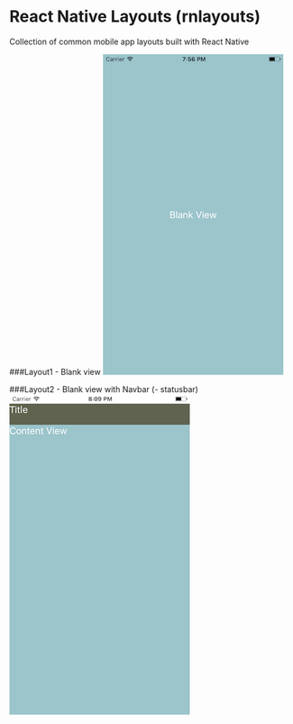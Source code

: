 # React Native Layouts (rnlayouts)
Collection of common mobile app layouts built with React Native


###Layout1 - Blank view
![layout1.js](app/screenshots/layout1.png)



###Layout2 - Blank view with Navbar (- statusbar)
![layout2.js](app/screenshots/layout2.png)